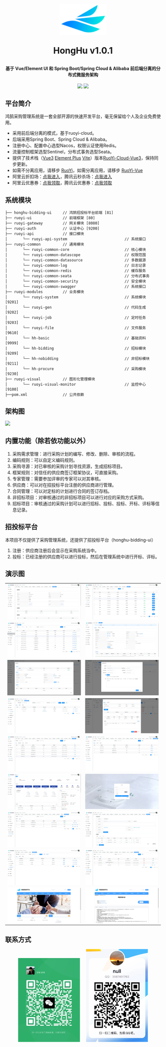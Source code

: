 <p align="center">
	<img height="100px" alt="logo" src="hh-img/logo.png">
</p>
<h1 align="center" style="margin: 30px 0 30px; font-weight: bold;">HongHu v1.0.1</h1>
<h4 align="center">基于 Vue/Element UI 和 Spring Boot/Spring Cloud & Alibaba 前后端分离的分布式微服务架构</h4>
<p align="center">
	<a href=""><img src="https://gitee.com/y_project/RuoYi-Cloud/badge/star.svg?theme=dark"></a>
	<a href=""><img src="https://img.shields.io/github/license/mashape/apistatus.svg"></a>
</p>

## 平台简介

鸿鹄采购管理系统是一套全部开源的快速开发平台，毫无保留给个人及企业免费使用。

* 采用前后端分离的模式，基于ruoyi-cloud。
* 后端采用Spring Boot、Spring Cloud & Alibaba。
* 注册中心、配置中心选型Nacos，权限认证使用Redis。
* 流量控制框架选型Sentinel，分布式事务选型Seata。
* 提供了技术栈（[Vue3](https://v3.cn.vuejs.org) [Element Plus](https://element-plus.org/zh-CN) [Vite](https://cn.vitejs.dev)）版本[RuoYi-Cloud-Vue3](https://github.com/yangzongzhuan/RuoYi-Cloud-Vue3)，保持同步更新。
* 如需不分离应用，请移步 [RuoYi](https://gitee.com/y_project/RuoYi)，如需分离应用，请移步 [RuoYi-Vue](https://gitee.com/y_project/RuoYi-Vue)
* 阿里云折扣场：[点我进入](http://aly.ruoyi.vip)，腾讯云秒杀场：[点我进入](http://txy.ruoyi.vip)&nbsp;&nbsp;
* 阿里云优惠券：[点我领取](https://www.aliyun.com/minisite/goods?userCode=brki8iof&share_source=copy_link)，腾讯云优惠券：[点我领取](https://cloud.tencent.com/redirect.php?redirect=1025&cps_key=198c8df2ed259157187173bc7f4f32fd&from=console)&nbsp;

## 系统模块

~~~
├── honghu-bidding-ui     // 鸿鹄招投标平台前端 [81]
├── ruoyi-ui              // 前端框架 [80]
├── ruoyi-gateway         // 网关模块 [8080]
├── ruoyi-auth            // 认证中心 [9200]
├── ruoyi-api             // 接口模块
│       └── ruoyi-api-system                          // 系统接口
├── ruoyi-common          // 通用模块
│       └── ruoyi-common-core                         // 核心模块
│       └── ruoyi-common-datascope                    // 权限范围
│       └── ruoyi-common-datasource                   // 多数据源
│       └── ruoyi-common-log                          // 日志记录
│       └── ruoyi-common-redis                        // 缓存服务
│       └── ruoyi-common-seata                        // 分布式事务
│       └── ruoyi-common-security                     // 安全模块
│       └── ruoyi-common-swagger                      // 系统接口
├── ruoyi-modules         // 业务模块
│       └── ruoyi-system                              // 系统模块 [9201]
│       └── ruoyi-gen                                 // 代码生成 [9202]
│       └── ruoyi-job                                 // 定时任务 [9203]
│       └── ruoyi-file                                // 文件服务 [9610]
|		└── hh-basic								  // 基础资料 [9999]
|		└── hh-bidding								  // 招标模块 [9209]
|		└── hh-nobidding							  // 非招标模块 [9211]
|		└── hh-procure							      // 采购模块 [9230]
├── ruoyi-visual          // 图形化管理模块
│       └── ruoyi-visual-monitor                      // 监控中心 [9100]
├──pom.xml                // 公共依赖
~~~

## 架构图

<img src="https://oscimg.oschina.net/oscnet/up-82e9722ecb846786405a904bafcf19f73f3.png"/>

## 内置功能（除若依功能以外）

1.  采购需求管理：进行采购计划的编写、修改、删除、审核的流程。
2.  编码规则：可以自定义编码规则。
3.  采购寻源：对已审核的采购计划寻找资源，生成招标项目。
4.  框架规则：对信任的供应商签订框架协议，可直接采购。
5.  专家管理：需要参加评审的专家可以对其审核。
6.  供应商：可以对在招投标平台注册的供应商进行管理。
7.  合同管理：可以对定标的计划进行合同的签订存档。
8.  非招标项目：对审核通过的非招标项目可以进行对应的采购方式采购。
9.  招标项目：审核通过的采购计划可以进行招标、投标、投标、开标、评标等信息记录。



## 招投标平台 

本项目不仅提供了采购管理系统，还提供了招投标平台（honghu-bidding-ui）

1.  注册：供应商注册后会显示在采购系统当中。
2.  投标：已经注册的供应商可以进行投标，然后在管理系统中进行开标、评标。



## 演示图

<table>
    <tr>
        <td><img src="hh-img/zj-sh.png"/></td>
        <td><img src="hh-img/zjrk.png"/></td>
    </tr>
    <tr>
        <td><img src="hh-img/tender.png"/></td>
        <td><img src="hh-img/tender-go.png"/></td>
    </tr>
    <tr>
        <td><img src="hh-img/tender-cqzj.png"/></td>
        <td><img src="hh-img/tender-addNotice.png"/></td>
    </tr>
	<tr>
        <td><img src="hh-img/ppmPlan.png"/></td>
        <td><img src="hh-img/ppmPlan-sp.png"/></td>
    </tr>	 
    <tr>
        <td><img src="hh-img/nobid-list.png"/></td>
        <td><img src="hh-img/nobid-ht.png"/></td>
    </tr>
	<tr>
        <td><img src="hh-img/menu.png"/></td>
        <td><img src="hh-img/login.png"/></td>
    </tr>
	<tr>
        <td><img src="hh-img/kjxy.png"/></td>
        <td><img src="hh-img/kjxy-xd.png"/></td>
    </tr>
	<tr>
        <td><img src="hh-img/kjPlan.png"/></td>
        <td><img src="hh-img/ht-list.png"/></td>
    </tr>
    <tr>
        <td><img src="hh-img/hh-ztppt.png"/></td>
        <td><img src="hh-img/hh-ztp-detail.png"/></td>
    </tr>
</table>



## 联系方式 



<p align="center">
    <img width="200px" src="hh-img/wx.jpg">
    &nbsp &nbsp
    <img width="200px" src="hh-img/qq.jpg">
</p>